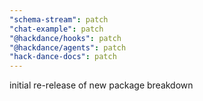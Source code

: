 ```yaml
---
"schema-stream": patch
"chat-example": patch
"@hackdance/hooks": patch
"@hackdance/agents": patch
"hack-dance-docs": patch
---
```


initial re-release of new package breakdown

